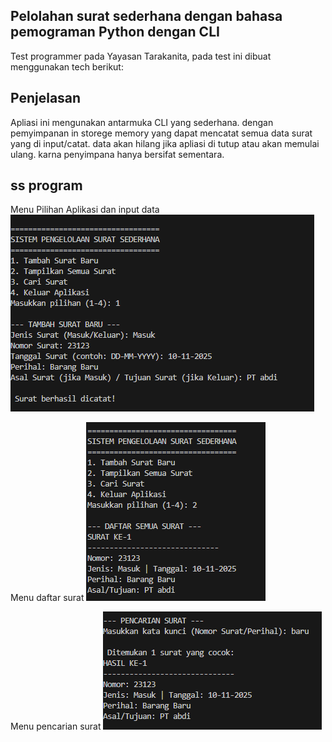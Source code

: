 ## Pelolahan surat sederhana dengan bahasa pemograman Python dengan CLI

Test programmer pada Yayasan Tarakanita, pada test ini dibuat menggunakan tech berikut:

## Penjelasan

Apliasi ini mengunakan antarmuka CLI yang sederhana. dengan pemyimpanan in storege memory yang dapat mencatat semua data surat yang di input/catat. data akan hilang jika apliasi di tutup atau akan memulai ulang. karna penyimpana hanya bersifat sementara.

## ss program

Menu Pilihan Aplikasi dan input data
![ss](https://github.com/moanfs/test-tarakanita/blob/main/image/python/input.png)

Menu daftar surat
![ss](https://github.com/moanfs/test-tarakanita/blob/main/image/python/daftar.png)

Menu pencarian surat
![ss](https://github.com/moanfs/test-tarakanita/blob/main/image/python/pencarian.png)
